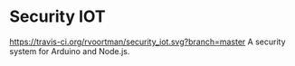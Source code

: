# Security IOT
https://travis-ci.org/rvoortman/security_iot.svg?branch=master
A security system for Arduino and Node.js.
